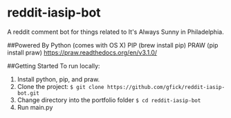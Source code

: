 # reddit-iasip-bot
A reddit comment bot for things related to It's Always Sunny in Philadelphia.

##Powered By
Python (comes with OS X)
PIP (brew install pip)
PRAW (pip install praw) https://praw.readthedocs.org/en/v3.1.0/

##Getting Started
To run locally:

1. Install python, pip, and praw.
2. Clone the project: `$ git clone https://github.com/gfick/reddit-iasip-bot.git`
3. Change directory into the portfolio folder `$ cd reddit-iasip-bot`
4. Run main.py